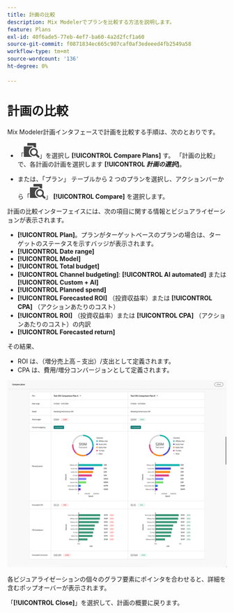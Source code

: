 ```yaml
---
title: 計画の比較
description: Mix Modelerでプランを比較する方法を説明します。
feature: Plans
exl-id: 40f6ade5-77eb-4ef7-ba60-4a2d2fcf1a60
source-git-commit: f0871834ec665c907caf0af3edeeed4fb2549a58
workflow-type: tm+mt
source-wordcount: '136'
ht-degree: 0%

---
```


# 計画の比較

Mix Modeler計画インタフェースで計画を比較する手順は、次のとおりです。

* 「![ 比較 ](/help/assets/icons/Compare.svg)」を選択し **[!UICONTROL Compare Plans]** す。 「計画の比較」で、各計画の計画を選択します **[!UICONTROL _計画の選択_]**。

* または、「プラン」 テーブルから 2 つのプランを選択し、アクションバーから「![ 比較 ](/help/assets/icons/Compare.svg)」 **[!UICONTROL Compare]** を選択します。

計画の比較インターフェイスには、次の項目に関する情報とビジュアライゼーションが表示されます。

* **[!UICONTROL Plan]**。プランがターゲットベースのプランの場合は、ターゲットのステータスを示すバッジが表示されます。
* **[!UICONTROL Date range]**
* **[!UICONTROL Model]**
* **[!UICONTROL Total budget]**
* **[!UICONTROL Channel budgeting]**: **[!UICONTROL AI automated]** または **[!UICONTROL Custom + AI]**
* **[!UICONTROL Planned spend]**
* **[!UICONTROL Forecasted ROI]** （投資収益率）または **[!UICONTROL CPA]** （アクションあたりのコスト）
* **[!UICONTROL ROI]** （投資収益率）または **[!UICONTROL CPA]** （アクションあたりのコスト）の内訳
* **[!UICONTROL Forecasted return]**

その結果、

* ROI は、（増分売上高 – 支出）/支出として定義されます。
* CPA は、費用/増分コンバージョンとして定義されます。


![ 計画の比較 ](/help/assets/compare-plans.png)

各ビジュアライゼーションの個々のグラフ要素にポインタを合わせると、詳細を含むポップオーバーが表示されます。

「**[!UICONTROL Close]**」を選択して、計画の概要に戻ります。
